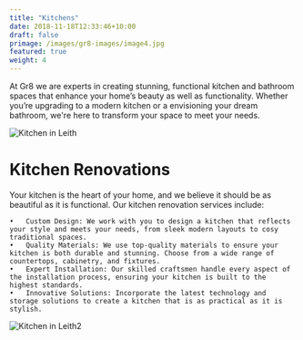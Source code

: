 ```yaml
---
title: "Kitchens"
date: 2018-11-18T12:33:46+10:00
draft: false
primage: /images/gr8-images/image4.jpg
featured: true
weight: 4
---
```


At Gr8 we are experts in creating stunning, functional kitchen and bathroom spaces that enhance your home’s beauty as well as functionality. Whether you’re upgrading to a modern kitchen or a envisioning your dream bathroom, we're here to transform your space to meet your needs.

<!--more-->

![Kitchen in Leith](/images/gr8-images/image4.jpg)

# Kitchen Renovations

Your kitchen is the heart of your home, and we believe it should be as beautiful as it is functional. Our kitchen renovation services include:

    •	Custom Design: We work with you to design a kitchen that reflects your style and meets your needs, from sleek modern layouts to cosy traditional spaces.
    •	Quality Materials: We use top-quality materials to ensure your kitchen is both durable and stunning. Choose from a wide range of countertops, cabinetry, and fixtures.
    •	Expert Installation: Our skilled craftsmen handle every aspect of the installation process, ensuring your kitchen is built to the highest standards.
    •	Innovative Solutions: Incorporate the latest technology and storage solutions to create a kitchen that is as practical as it is stylish.

![Kitchen in Leith2](/images/gr8-images/image5.jpg)

###
